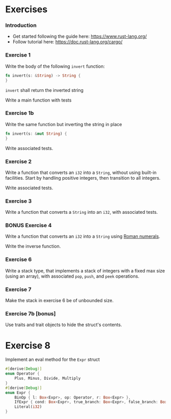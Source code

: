 Exercises
=========

### Introduction

* Get started following the guide here: https://www.rust-lang.org/
* Follow tutorial here: https://doc.rust-lang.org/cargo/

### Exercise 1

Write the body of the following `invert` function:

```rust
fn invert(s: &String) -> String {
}
```

`invert` shall return the inverted string

Write a main function with tests

### Exercise 1b

Write the same function but inverting the string in place

```rust
fn invert(s: &mut String) {
}
```

Write associated tests.

### Exercise 2

Write a function that converts an `i32` into a `String`, without using built-in
facilities. Start by handling positive integers, then transition to all
integers.

Write associated tests.

### Exercise 3

Write a function that converts a `String` into an `i32`, with associated
tests.

### BONUS Exercise 4

Write a function that converts an `i32` into a `String` using
[Roman numerals](https://en.wikipedia.org/wiki/Roman_numerals).

Write the inverse function.

### Exercise 6

Write a stack type, that implements a stack of integers with a fixed max size
(using an array), with associated `pop`, `push`, and `peek` operations.

### Exercise 7

Make the stack in exercise 6 be of unbounded size.

### Exercise 7b [bonus]

Use traits and trait objects to hide the struct's contents.

# Exercise 8

Implement an eval method for the `Expr` struct

```rust
#[derive(Debug)]
enum Operator {
    Plus, Minus, Divide, Multiply
}
#[derive(Debug)]
enum Expr {
    BinOp { l: Box<Expr>, op: Operator, r: Box<Expr> },
    IfExpr { cond: Box<Expr>, true_branch: Box<Expr>, false_branch: Box<Expr> },
    Literal(i32)
}
```
